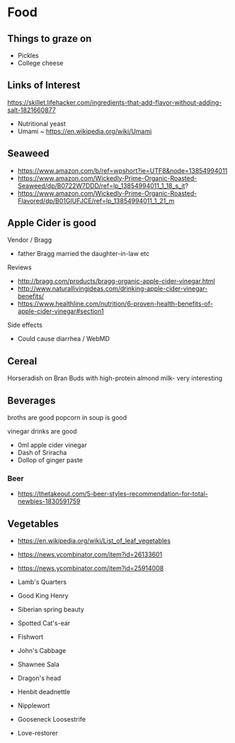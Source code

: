 
# Food

## Things to graze on

* Pickles
* College cheese

## Links of Interest


https://skillet.lifehacker.com/ingredients-that-add-flavor-without-adding-salt-1821660877
* Nutritional yeast
* Umami ~ https://en.wikipedia.org/wiki/Umami


## Seaweed


* https://www.amazon.com/b/ref=wpshort?ie=UTF8&node=13854994011
* https://www.amazon.com/Wickedly-Prime-Organic-Roasted-Seaweed/dp/B0722W7DDD/ref=lp_13854994011_1_18_s_it?
* https://www.amazon.com/Wickedly-Prime-Organic-Roasted-Flavored/dp/B01GIUFJCE/ref=lp_13854994011_1_21_m


## Apple Cider is good


Vendor / Bragg
* father Bragg married the daughter-in-law etc


Reviews
* http://bragg.com/products/bragg-organic-apple-cider-vinegar.html
* http://www.naturallivingideas.com/drinking-apple-cider-vinegar-benefits/
* https://www.healthline.com/nutrition/6-proven-health-benefits-of-apple-cider-vinegar#section1


Side effects
* Could cause diarrhea / WebMD




## Cereal

Horseradish on Bran Buds with high-protein almond milk- very interesting


## Beverages

broths are good
popcorn in soup is good

vinegar drinks are good
* 0ml apple cider vinegar
* Dash of Sriracha
* Dollop of ginger paste

### Beer

* https://thetakeout.com/5-beer-styles-recommendation-for-total-newbies-1830591759


## Vegetables

* https://en.wikipedia.org/wiki/List_of_leaf_vegetables
* https://news.ycombinator.com/item?id=26133601
* https://news.ycombinator.com/item?id=25914008

* Lamb's Quarters
* Good King Henry
* Siberian spring beauty
* Spotted Cat's-ear
* Fishwort
* John's Cabbage
* Shawnee Sala
* Dragon's head
* Henbit deadnettle
* Nipplewort
* Gooseneck Loosestrife
* Love-restorer
